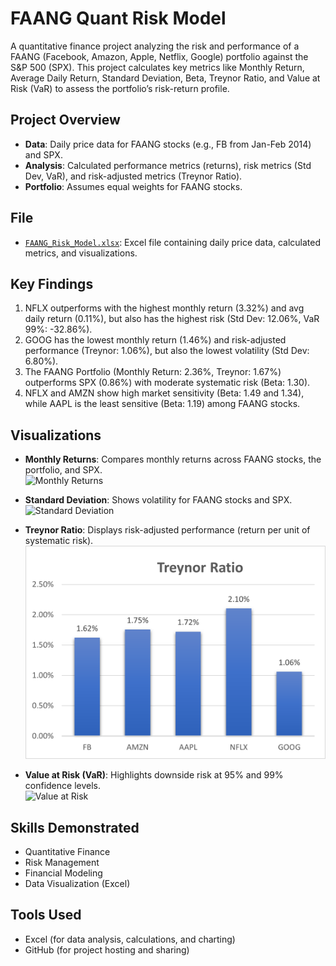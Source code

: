 # FAANG Quant Risk Model

A quantitative finance project analyzing the risk and performance of a FAANG (Facebook, Amazon, Apple, Netflix, Google) portfolio against the S&P 500 (SPX). This project calculates key metrics like Monthly Return, Average Daily Return, Standard Deviation, Beta, Treynor Ratio, and Value at Risk (VaR) to assess the portfolio’s risk-return profile.

## Project Overview

- **Data**: Daily price data for FAANG stocks (e.g., FB from Jan-Feb 2014) and SPX.
- **Analysis**: Calculated performance metrics (returns), risk metrics (Std Dev, VaR), and risk-adjusted metrics (Treynor Ratio).
- **Portfolio**: Assumes equal weights for FAANG stocks.

## File

- [`FAANG_Risk_Model.xlsx`](./FAANG_Risk_Model.xlsx): Excel file containing daily price data, calculated metrics, and visualizations.

## Key Findings

1. NFLX outperforms with the highest monthly return (3.32%) and avg daily return (0.11%), but also has the highest risk (Std Dev: 12.06%, VaR 99%: -32.86%).
2. GOOG has the lowest monthly return (1.46%) and risk-adjusted performance (Treynor: 1.06%), but also the lowest volatility (Std Dev: 6.80%).
3. The FAANG Portfolio (Monthly Return: 2.36%, Treynor: 1.67%) outperforms SPX (0.86%) with moderate systematic risk (Beta: 1.30).
4. NFLX and AMZN show high market sensitivity (Beta: 1.49 and 1.34), while AAPL is the least sensitive (Beta: 1.19) among FAANG stocks.

## Visualizations

- **Monthly Returns**: Compares monthly returns across FAANG stocks, the portfolio, and SPX.  
  ![Monthly Returns](monthly_returns.png)

- **Standard Deviation**: Shows volatility for FAANG stocks and SPX.  
  ![Standard Deviation](std_dev_chart.png)

- **Treynor Ratio**: Displays risk-adjusted performance (return per unit of systematic risk).  
  ![Treynor Ratio](treynor_ratio.png)

- **Value at Risk (VaR)**: Highlights downside risk at 95% and 99% confidence levels.  
  ![Value at Risk](var_chart.png)

## Skills Demonstrated

- Quantitative Finance
- Risk Management
- Financial Modeling
- Data Visualization (Excel)

## Tools Used

- Excel (for data analysis, calculations, and charting)
- GitHub (for project hosting and sharing)
